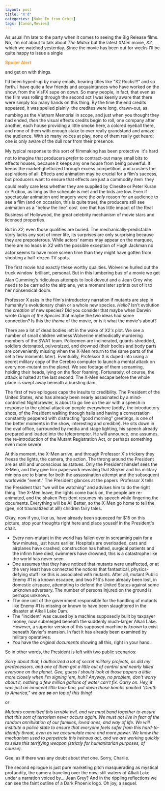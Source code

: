 ```yaml
---
layout: post
title: "X'd"
categories: [Nuke Em from Orbit]
tags: [Canon,Movies]
---
```

As usual I'm late to the party when it comes to seeing the Big Release films. No, I'm not about to talk about <i>The Matrix</i> but the latest <i>XMen</i> movie, <i>X2,</i> which we watched yesterday. Since the movie has been out for weeks I'll be quite happy to issue a single

<font color="#ff9933"><b>Spoiler Alert</b></font>

and get on with things.


<!--more-->
I'd been hyped-up by many emails, bearing titles like "X2 Rocks!!!" and so forth. I have quite a few friends and acquaintances who have worked on the show, from the VisFX supe on down. So many people, in fact, that even as the film was rolling through the second act I was keenly aware that there were simply too many hands on this thing. By the time the end credits appeared, it was spelled plainly &#151; the credites were long, drawn-out, as numbing as the Vietnam Memorial in scope, and just when you thought they had ended, <i>then</i> the visual effects credits begin to roll, one company after another, each house providing a little smoke here, a colored eyeball there, and none of them with enough stake to ever really grandstand and amaze the audience. With so many voices at play, none of them really get heard; one is only aware of the dull roar from their presence.

My typical response to this sort of filmmaking has been protective &#151; it's hard not to imagine that producers <i>prefer</i> to contract-out many small bits to effects houses, because it keeps any one house from being powerful. It keeps the market ghettoized through excess competition, and crushes the aspirations of all. Effects and animation may be crucial for a film's success, but producers want to ensure that effects are just a commodity item &#151; they could really care less whether they are suppiled by Cinesite or Peter Kuran or Pixibox, as long as the schedule is met and the bids are low. Even if spectacular animation and imagery were the <i>only</i> reason for an audience to see a film (and on occasion, this is quite true), the producers still see animation as a "below the line" cost &#151; one that has little impact of the Real Business of Hollywood, the great celebrity mechanism of movie stars and licensed properties.

But in <i>X2,</i> even those qualities are buried. The mechanically-predictable story lacks any sort of inner life, its surprises are only surprising because they are preposterous. While actors' names may appear on the marquee, there are no leads in <i>X2</i> &#151; with the possible exception of Hugh Jackman no actor seems to have more screen time than they might have gotten from shooting a half-dozen TV spots.

The first movie had exactly these worthy qualities. Wolverine hurled out the truck window &#151; brilliant, personal. But in this lumbering bus of a movie we get Alan Cumming's ridiculous attempts to look devout and a Jean Grey who needs to be carried to the airplane, yet a moment later sprints out of it to her nonsensical doom.

Professor X asks in the film's introductory narration if mutants are step in humanity's evolutionary chain or a whole new species. <i>Hello?</i> Isn't evolution the <i>creation</i> of new species? Did you consider that maybe when Darwin wrote <i>Origin of the Species</i> that maybe the two ideas had some connection? Is this the <i>theme</i> of the movie, or is it what the movie's about?

There are a lot of dead bodies left in the wake of <i>X2's</i> plot. We see a number of small children witness Wolverine methodically murdering members of the SWAT team. Policemen are incinerated, guards shredded, soldiers detonated, pulversized, and drowned (their bodies and body parts are conveniently missing when the X-Men return to the same parts of the set a few moments later). Eventually, Professor X is duped into using a secret military copy of the Cerebro computer to launch a mental attack on every non-mutant on the planet. We see footage of them screaming, holding their heads, lying on the floor foaming. Fortunately, of course, the attack is halted at the last second. The X-Men escape before the whole place is swept away beneath a bursting dam.

The first of two epilogues caps the insults to credibility. The President of the United States, who has already been nearly assasinated by a mind-controlled Nightcrawler, is about to go live on the air with a speech in response to the global attack on people everywhere (oddly, the introductory shots, of the President walking through halls and having a conversation constantly peppered with distracting "good morning" greetings, is one of the better moments in the show, interesting and credible). He sits down in the oval office, surrounded by media and stage lighting, his speech already prepared and loaded into the teleprompter. He will announce, one assumes, the re-introduction of the Mutant Registration Act, or perhaps something even more severe.

At this moment, the X-Men arrive, and through Professor X's trickery they freeze the lights, the camera, the action. The throng around the President are as still and unconscious as statues. Only the President himslef sees the X-Men, and they give him paperwork revealing that Stryker and his military minions are to blame for both the assassination attempt and the subsequent worldwide "event." The President glances at the papers &#151; Professor X tells the President that "we will be watching" and advises him to do the right thing. The X-Men leave, the lights come back on, the people are re-animated, and the shaken President resumes his speech while fingering the documents. Everything will be All Better, so the X-Men go home to tell the (gee, not traumatized at all!) children fairy tales.

Okay, now if you, like us, have already been squeezed for $15 on this picture, stop your thoughts right here and place youself in the President's chair.

<ul><li>Every non-mutant in the world has fallen over in screaming pain for a few minutes, just hours earlier. Hospitals are overloaded, cars and airplanes have crashed, construction has halted, surgical patients and the infirm have died, swimmers have drowned, this is a catastrophe like the world has never seen.</li><li>One assumes that they have noticed that mutants were unaffected, or at the very least have connected the notions that fantastical, physics-defying stuff like this is associated with mutants. After all, mutant Public Enemy #1 is a known escapee, and two F16's have already been lost, in domestic airspace, attempting to defend the United States against some unknown adversary. The number of persons injured on the ground is perhaps unknown.</li><li>The one unit of the government responsible for the handling of mutants like Enemy #1 is missing or known to have been slaughtered in the disaster at Alkali Lake Dam.</li><li>The "incident" was caused by a machine supposedly built by taxpayer money, now submerged beneath the suddenly much-larger Alkali Lake. However, a superior version of this supposed machine is <i>known</i> to exist beneath Xavier's mansion. In fact it has already been examined by military operatives.</li><li>You have the <i>original documents</i> showing all this, right in your hand.</li></ul>

So in other words, the President is left with two public scenarios:

<i>Sorry about that, I authorized a lot of secret military projects, as did my predecessors, and one of them got a little out of control and nearly killed everyone on the planet. Gee, guess I should look at those papers a little more closely when I'm signing 'em, huh? Anyway, no problem, don't worry about it, nothing a few million gallons of water can't fix. Carry on. Hey, it was just an innocent little boo-boo, put down those bombs painted "Death to America," we are <b>so</b> on top of this thing!</i>

or

<i>Mutants committed this terrible evil, and we must band together to ensure that this sort of terrorism never occurs again. We must not live in fear of the random annihilation of our families, loved ones, and way of life. We will institute a police state to ensure that everyone feels safer from this hard-to-identify threat, even as we accumulate more and more power. We know the mechanism used to perpetrate this heinous act, and we are working quickly to seize this terrifying weapon (strictly for humanitarian purposes, of course).</i>

Gee, as if there was any doubt about <i>that</i> one. Sorry, Charlie.

The second epilogue is just pure marketing pitch masquerading as mystical profundity, the camera traveling over the now-still waters of Alkali Lake under a narration voiced by... Jean Grey? And in the rippling reflections we can see the faint outline of a Dark Phoenix logo. Oh joy, a sequel.

